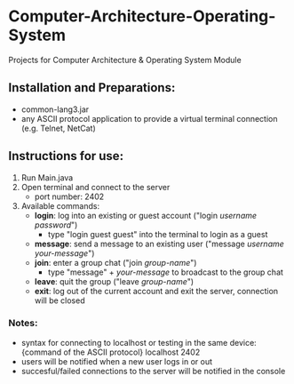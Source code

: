 # Computer-Architecture-Operating-System
Projects for Computer Architecture &amp; Operating System Module

## Installation and Preparations: ##
* common-lang3.jar
* any ASCII protocol application to provide a virtual terminal connection (e.g. Telnet, NetCat)

## Instructions for use: ##
1. Run Main.java
2. Open terminal and connect to the server
    * port number: 2402
3. Available commands:
    - **login**: log into an existing or guest account ("login _username_ _password_")
      - type "login guest guest" into the terminal to login as a guest
    - **message**: send a message to an existing user ("message _username_ _your-message_")
    - **join**: enter a group chat ("join _group-name_")
      - type "message" + _your-message_ to broadcast to the group chat
    - **leave**: quit the group ("leave _group-name_")
    - **exit**: log out of the current account and exit the server, connection will be closed

### Notes: ###
* syntax for connecting to localhost or testing in the same device: {command of the ASCII protocol} localhost 2402
* users will be notified when a new user logs in or out
* succesful/failed connections to the server will be notified in the console
